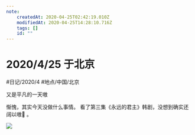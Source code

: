 ```yaml
---
note:
    createdAt: 2020-04-25T02:42:19.010Z
    modifiedAt: 2020-04-25T14:28:10.716Z
    tags: []
    id: ""
---
```

# 2020/4/25 于北京
#日记/2020/4 #地点/中国/北京  

<!-- @timer "date":"Sat Apr 25 2020 10:42:32 GMT+0800 (China Standard Time)" -->
又是平凡的一天嗷

<!-- @timer "date":"Sat Apr 25 2020 22:24:05 GMT+0800 (China Standard Time)" -->
惭愧，其实今天没做什么事情。
看了第三集《永远的君主》韩剧，没想到确实还阔以嗷:full_moon_with_face: 。  

![](https://1img.hanjutv.com/202004/a9df222ad6.png)

